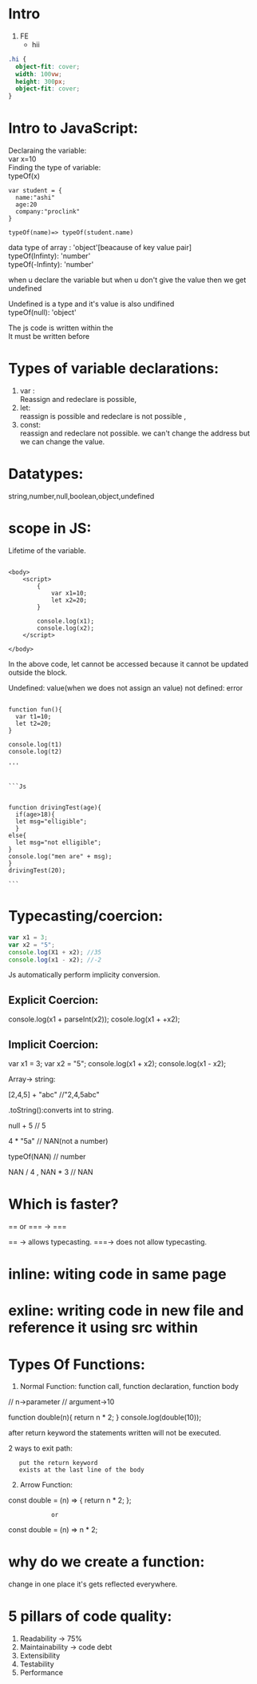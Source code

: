 # Intro

1. FE
   - hii

```css
.hi {
  object-fit: cover;
  width: 100vw;
  height: 300px;
  object-fit: cover;
}
```

# Intro to JavaScript:

Declaraing the variable:  
 var x=10  
Finding the type of variable:  
 typeOf(x)

```Js
var student = {
  name:"ashi"
  age:20
  company:"proclink"
}

typeOf(name)=> typeOf(student.name)

```

data type of array : 'object'[beacause of key value pair]  
typeOf(Infinty): 'number'  
typeOf(-Infinty): 'number'

when u declare the variable but when u don't give the value then we get undefined

Undefined is a type and it's value is also undifined  
typeOf(null): 'object'

The js code is written within the <script></script>  
It must be written before </body>

# Types of variable declarations:

1. var :  
   Reassign and redeclare is possible,
2. let:  
   reassign is possible and redeclare is not possible ,
3. const:  
    reassign and redeclare not possible.
   we can't change the address but we can change the value.

# Datatypes:

string,number,null,boolean,object,undefined

# scope in JS:

Lifetime of the variable.

```JS

<body>
    <script>
        {
            var x1=10;
            let x2=20;
        }

        console.log(x1);
        console.log(x2);
    </script>

</body>

```

In the above code, let cannot be accessed because it cannot be updated outside the block.

Undefined: value(when we does not assign an value)
not defined: error

````Js

function fun(){
  var t1=10;
  let t2=20;
}

console.log(t1)
console.log(t2)

'''


```Js


function drivingTest(age){
  if(age>18){
  let msg="elligible";
  }
else{
  let msg="not elligible";
}
console.log("men are" + msg);
}
drivingTest(20);

```
````

# Typecasting/coercion:

```js
var x1 = 3;
var x2 = "5";
console.log(X1 + x2); //35
console.log(x1 - x2); //-2
```

Js automatically perform implicity conversion.

## Explicit Coercion:

console.log(x1 + parseInt(x2));
cosole.log(x1 + +x2);

## Implicit Coercion:

var x1 = 3;
var x2 = "5";
console.log(x1 + x2);
console.log(x1 - x2);

Array-> string:

[2,4,5] + "abc" //"2,4,5abc"

.toString():converts int to string.

null + 5 // 5

4 \* "5a" // NAN(not a number)

typeOf(NAN) // number

NAN / 4 , NAN \* 3 // NAN

# Which is faster?

== or === -> ===

== -> allows typecasting.
===-> does not allow typecasting.

# inline: witing code in same page

# exline: writing code in new file and reference it using src within <script src="path name"> </script>

# Types Of Functions:

1. Normal Function:
   function call, function declaration, function body

// n->parameter
// argument->10

function double(n){
return n \* 2;
}
console.log(double(10));

after return keyword the statements written will not be executed.

2 ways to exit path:

       put the return keyword
       exists at the last line of the body

2. Arrow Function:

const double = (n) => {
return n \* 2;
};

                or

const double = (n) => n \* 2;

# why do we create a function:

change in one place it's gets reflected everywhere.

# 5 pillars of code quality:

1. Readability -> 75%
2. Maintainability -> code debt
3. Extensibility
4. Testability
5. Performance
